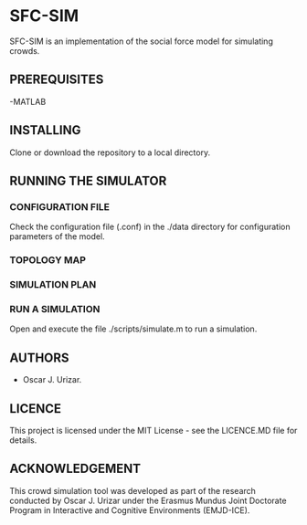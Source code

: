 # SFC-SIM
SFC-SIM is an implementation of the social force model for simulating crowds.

## PREREQUISITES
-MATLAB

## INSTALLING
Clone or download the repository to a local directory.

## RUNNING THE SIMULATOR

### CONFIGURATION FILE
Check the configuration file (.conf) in the ./data directory for configuration parameters of the model.

### TOPOLOGY MAP


### SIMULATION PLAN


### RUN A SIMULATION
Open and execute the file ./scripts/simulate.m to run a simulation.

## AUTHORS
- Oscar J. Urizar.

## LICENCE
This project is licensed under the MIT License - see the LICENCE.MD file for details.

## ACKNOWLEDGEMENT
This crowd simulation tool was developed as part of the research conducted by Oscar J. Urizar under the Erasmus Mundus Joint Doctorate Program in Interactive and Cognitive Environments (EMJD-ICE).
